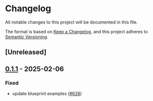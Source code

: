 # Changelog

All notable changes to this project will be documented in this file.

The format is based on [Keep a Changelog](https://keepachangelog.com/en/1.0.0/),
and this project adheres to [Semantic Versioning](https://semver.org/spec/v2.0.0.html).

## [Unreleased]

## [0.1.1](https://github.com/tangle-network/gadget/compare/gadget-client-core-v0.1.0...gadget-client-core-v0.1.1) - 2025-02-06

### Fixed

- update blueprint examples ([#628](https://github.com/tangle-network/gadget/pull/628))
